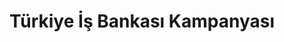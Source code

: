 ---
layout: campaign
title: Türkiye İş Bankası Kampanyası
description: 01/01/2020 - 31/12/2020 tarihleri arasında Türkiye İş Bankası Kampanyası
permalink: /kampanya/
---